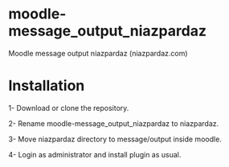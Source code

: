 # moodle-message_output_niazpardaz
Moodle message output niazpardaz (niazpardaz.com)


# Installation

1- Download or clone the repository.

2- Rename moodle-message_output_niazpardaz to niazpardaz.

3- Move niazpardaz directory to message/output inside moodle.

4- Login as administrator and install plugin as usual.